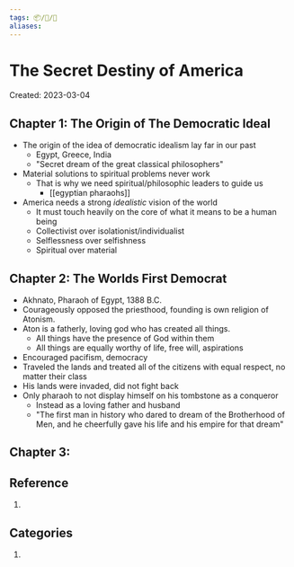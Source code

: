 ```yaml
---
tags: 📦/📝/📘
aliases:
---
```



# The Secret Destiny of America
Created: 2023-03-04

## Chapter 1: The Origin of The Democratic Ideal 
- The origin of the idea of democratic idealism lay far in our past
	- Egypt, Greece, India
	- "Secret dream of the great classical philosophers"
- Material solutions to spiritual problems never work
	- That is why we need spiritual/philosophic leaders to guide us
		- [[egyptian pharaohs]]
- America needs a strong *idealistic* vision of the world
	- It must touch heavily on the core of what it means to be  a human being
	- Collectivist over isolationist/individualist
	- Selflessness over selfishness
	- Spiritual over material

## Chapter 2: The Worlds First Democrat 
- Akhnato, Pharaoh of Egypt, 1388 B.C.
- Courageously opposed the priesthood, founding is own religion of Atonism. 
- Aton is a fatherly, loving god who has created all things.
	- All things have the presence of God within them
	- All things are equally worthy of life, free will, aspirations
- Encouraged pacifism, democracy
- Traveled the lands and treated all of the citizens with equal respect, no matter their class
- His lands were invaded, did not fight back
- Only pharaoh to not display himself on his tombstone as a conqueror
	- Instead as a loving father and husband
	- "The first man in history who dared to dream of the Brotherhood of Men, and he cheerfully gave his life and his empire for that dream"
 
## Chapter 3:  
 
 
## Reference
1. 

## Categories
1. 